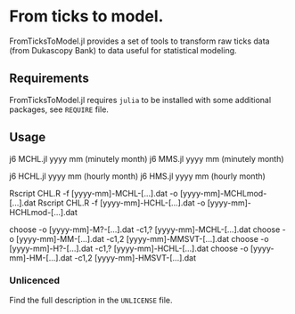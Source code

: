 # From ticks to model.

FromTicksToModel.jl provides a set of tools to transform raw ticks data (from Dukascopy Bank) to data useful for statistical modeling.

## Requirements
FromTicksToModel.jl requires `julia` to be installed with some additional packages, see `REQUIRE` file.

## Usage

j6 MCHL.jl yyyy mm  (minutely month)
j6  MMS.jl yyyy mm  (minutely month)

j6 HCHL.jl yyyy mm  (hourly month)
j6  HMS.jl yyyy mm  (hourly month)

Rscript CHL.R -f [yyyy-mm]-MCHL-[...].dat -o [yyyy-mm]-MCHLmod-[...].dat
Rscript CHL.R -f [yyyy-mm]-HCHL-[...].dat -o [yyyy-mm]-HCHLmod-[...].dat

choose -o [yyyy-mm]-M?-[...].dat -c1,? [yyyy-mm]-MCHL-[...].dat
choose -o [yyyy-mm]-MM-[...].dat -c1,2 [yyyy-mm]-MMSVT-[...].dat
choose -o [yyyy-mm]-H?-[...].dat -c1,? [yyyy-mm]-HCHL-[...].dat
choose -o [yyyy-mm]-HM-[...].dat -c1,2 [yyyy-mm]-HMSVT-[...].dat

### Unlicenced
Find the full description in the `UNLICENSE` file.

